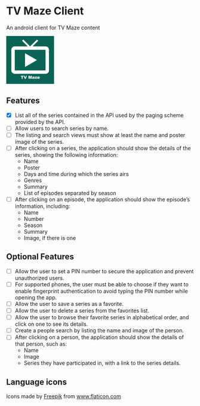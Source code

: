 # TV Maze Client

An android client for TV Maze content

<img src="assets/ic_launcher-playstore.png" width="128" />

## Features

- [X] List all of the series contained in the API used by the paging scheme provided by the API.
- [ ] Allow users to search series by name.
- [ ] The listing and search views must show at least the name and poster image of the series.
- [ ] After clicking on a series, the application should show the details of the series, showing the following information:
    - Name
    - Poster
    - Days and time during which the series airs
    - Genres
    - Summary
    - List of episodes separated by season
- [ ] After clicking on an episode, the application should show the episode’s information, including:
    - Name
    - Number
    - Season
    - Summary
    - Image, if there is one

## Optional Features

- [ ] Allow the user to set a PIN number to secure the application and prevent unauthorized users.
- [ ] For supported phones, the user must be able to choose if they want to enable fingerprint authentication to avoid typing the PIN number while opening the app.
- [ ] Allow the user to save a series as a favorite.
- [ ] Allow the user to delete a series from the favorites list.
- [ ] Allow the user to browse their favorite series in alphabetical order, and click on one to see its details.
- [ ] Create a people search by listing the name and image of the person.
- [ ] After clicking on a person, the application should show the details of that person, such as:
    - Name
    - Image
    - Series they have participated in, with a link to the series details.

## Language icons

Icons made by <a href="https://www.freepik.com" title="Freepik">Freepik</a> from <a href="https://www.flaticon.com/" title="Flaticon">www.flaticon.com</a>
